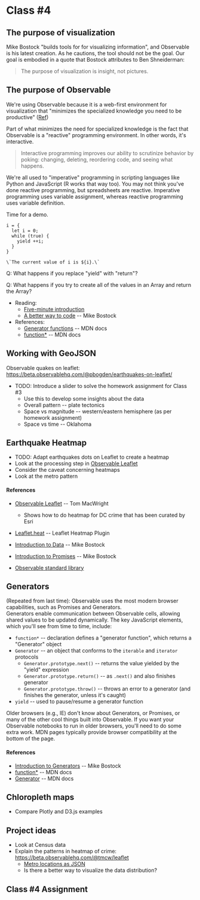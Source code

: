 
# Class #4

## The purpose of visualization

Mike Bostock "builds tools for for visualizing information", and Observable is his latest creation.
As he cautions, the tool should not be the goal.
Our goal is embodied in a quote that Bostock attributes to Ben Shneiderman:

> The purpose of visualization is insight, not pictures.

## The purpose of Observable

We're using Observable because it is a web-first environment for visualization
that "minimizes the specialized knowledge you need to be productive" ([Ref](https://medium.com/@mbostock/a-better-way-to-code-2b1d2876a3a0))

Part of what minimizes the need for specialized knowledge is the fact that
Observable is a "reactive" programming environment.
In other words, it's interactive.

> Interactive programming improves our ability to scrutinize behavior by poking:
> changing, deleting, reordering code, and seeing what happens.

We're all used to "imperative" programming in scripting languages like Python
and JavaScript (R works that way too).
You may not think you've done reactive programming, but spreadsheets are reactive.
Imperative programming uses variable assignment,
whereas reactive programming uses variable definition.

Time for a demo.

    i = {
      let i = 0;
      while (true) {
        yield ++i;
      }
    }

    \`The current value of i is ${i}.\`

Q: What happens if you replace "yield" with "return"?

Q: What happens if you try to create all of the values in an Array and return the Array?

* Reading:
    * [Five-minute introduction](https://beta.observablehq.com/@mbostock/five-minute-introduction)
    * [A better way to code](https://medium.com/@mbostock/a-better-way-to-code-2b1d2876a3a0) -- Mike Bostock
* References:
    * [Generator functions](https://developer.mozilla.org/en-US/docs/Web/JavaScript/Guide/Iterators_and_Generators#Generator_functions) -- MDN docs
    * [function*](https://developer.mozilla.org/en-US/docs/Web/JavaScript/Reference/Statements/function*) -- MDN docs

## Working with GeoJSON

Observable quakes on leaflet: https://beta.observablehq.com/@pbogden/earthquakes-on-leaflet/

* TODO: Introduce a slider to solve the homework assignment for Class #3
    * Use this to develop some insights about the data
    * Overall pattern -- plate tectonics
    * Space vs magnitude -- western/eastern hemisphere (as per homework assignment)
    * Space vs time -- Oklahoma

## Earthquake Heatmap

* TODO: Adapt earthquakes dots on Leaflet to create a heatmap
* Look at the processing step in [Observable Leaflet](https://beta.observablehq.com/@tmcw/leaflet)
* Consider the caveat concerning heatmaps
* Look at the metro pattern

#### References

* [Observable Leaflet](https://beta.observablehq.com/@tmcw/leaflet) -- Tom MacWright
    * Shows how to do heatmap for DC crime that has been curated by Esri
* [Leaflet.heat](https://github.com/Leaflet/Leaflet.heat) -- Leaflet Heatmap Plugin

* [Introduction to Data](https://beta.observablehq.com/@mbostock/introduction-to-data) -- Mike Bostock
* [Introduction to Promises](https://beta.observablehq.com/@mbostock/introduction-to-promises) -- Mike Bostock
* [Observable standard library](https://github.com/observablehq/stdlib/blob/master/README.md)

## Generators

(Repeated from last time): Observable uses the most modern browser capabilities, such as Promises and Generators.  
Generators enable communication between Observable cells, allowing shared values to be updated dynamically.
The key JavaScript elements, which you'll see from time to time, include:

* `function*` -- declaration defines a "generator function", which returns a "Generator" object
* `Generator` -- an object that conforms to the `iterable` and `iterator` protocols
    * `Generator.prototype.next()` -- returns the value yielded by the "yield" expression
    * `Generator.prototype.return()` -- as `.next()` and also finishes generator
    * `Generator.prototype.throw()` -- throws an error to a generator (and finishes the generator, unless it's caught)
* `yield` -- used to pause/resume a generator function

Older browsers (e.g., IE) don't know about Generators, or Promises, or
many of the other cool things built into Observable.
If you want your Observable notebooks to run in older browsers, you'll need to do some extra work.
MDN pages typically provide browser compatibility at the bottom of the page.

#### References

* [Introduction to Generators](https://beta.observablehq.com/@mbostock/introduction-to-generators) -- Mike Bostock
* [function*](https://developer.mozilla.org/en-US/docs/Web/JavaScript/Reference/Statements/function*) -- MDN docs
* [Generator](https://developer.mozilla.org/en-US/docs/Web/JavaScript/Reference/Global_Objects/Generator) -- MDN docs

## Chloropleth maps

* Compare Plotly and D3.js examples

## Project ideas

* Look at Census data
* Explain the patterns in heatmap of crime: https://beta.observablehq.com/@tmcw/leaflet
    * [Metro locations as JSON](https://developer.wmata.com/docs/services/5476364f031f590f38092507/operations/5476364f031f5909e4fe3311)
    * Is there a better way to visualize the data distribution?

## Class #4 Assignment
